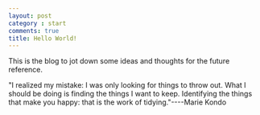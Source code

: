 ```yaml
---
layout: post
category : start
comments: true
title: Hello World!
---
```


This is the blog to jot down some ideas and thoughts for the future reference.

"I realized my mistake: I was only looking for things to throw out. What I should be doing is finding the things I want to keep. Identifying the things that make you happy: that is the work of tidying."----Marie Kondo
